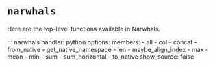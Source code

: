 # `narwhals`

Here are the top-level functions available in Narwhals.

::: narwhals
    handler: python
    options:
      members:
        - all
        - col
        - concat
        - from_native
        - get_native_namespace
        - len
        - maybe_align_index
        - max
        - mean
        - min
        - sum
        - sum_horizontal
        - to_native
      show_source: false
